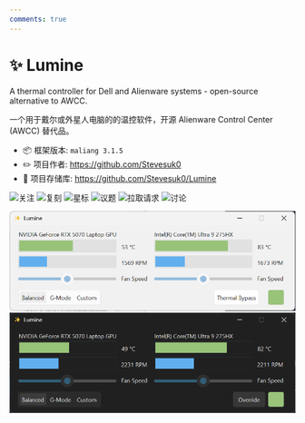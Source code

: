 ```yaml
---
comments: true
---
```


# ✨ Lumine

A thermal controller for Dell and Alienware systems - open-source alternative to AWCC.

一个用于戴尔或外星人电脑的的温控软件，开源 Alienware Control Center (AWCC) 替代品。

* 📦 框架版本: `maliang 3.1.5`
* ✏️ 项目作者: <https://github.com/Stevesuk0>
* 🚀 项目存储库: <https://github.com/Stevesuk0/Lumine>

![关注](https://img.shields.io/github/watchers/the-OmegaLabs/ArkLauncher?label=Watchers&logo=github&style=flat "关注")
![复刻](https://img.shields.io/github/forks/the-OmegaLabs/ArkLauncher?label=Forks&logo=github&style=flat "复刻")
![星标](https://img.shields.io/github/stars/the-OmegaLabs/ArkLauncher?label=Stars&color=gold&logo=github&style=flat "星标")
![议题](https://img.shields.io/github/issues/the-OmegaLabs/ArkLauncher?label=Issues&logo=github&style=flat "议题")
![拉取请求](https://img.shields.io/github/issues-pr/the-OmegaLabs/ArkLauncher?label=Pull%20Requests&logo=github&style=flat "拉取请求")
![讨论](https://img.shields.io/github/discussions/the-OmegaLabs/ArkLauncher?label=Discussions&logo=github&style=flat "讨论")

![light](https://github.com/Stevesuk0/Lumine/blob/master/.static/image-light.png?raw=true)
![dark](https://github.com/Stevesuk0/Lumine/blob/master/.static/image.png?raw=true)
